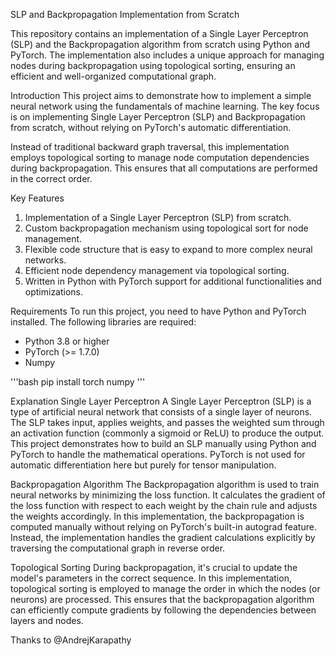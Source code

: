 SLP and Backpropagation Implementation from Scratch

This repository contains an implementation of a Single Layer Perceptron (SLP) and the Backpropagation algorithm from scratch using Python and PyTorch. The implementation also includes a unique approach for managing nodes during backpropagation using topological sorting, ensuring an efficient and well-organized computational graph.

Introduction
This project aims to demonstrate how to implement a simple neural network using the fundamentals of machine learning. The key focus is on implementing Single Layer Perceptron (SLP) and Backpropagation from scratch, without relying on PyTorch's automatic differentiation.

Instead of traditional backward graph traversal, this implementation employs topological sorting to manage node computation dependencies during backpropagation. This ensures that all computations are performed in the correct order.

Key Features
1. Implementation of a Single Layer Perceptron (SLP) from scratch.
2. Custom backpropagation mechanism using topological sort for node management.
3. Flexible code structure that is easy to expand to more complex neural networks.
4. Efficient node dependency management via topological sorting.
5. Written in Python with PyTorch support for additional functionalities and optimizations.

Requirements
To run this project, you need to have Python and PyTorch installed. The following libraries are required:

* Python 3.8 or higher
* PyTorch (>= 1.7.0)
* Numpy

'''bash
pip install torch numpy
'''

Explanation
Single Layer Perceptron
A Single Layer Perceptron (SLP) is a type of artificial neural network that consists of a single layer of neurons. The SLP takes input, applies weights, and passes the weighted sum through an activation function (commonly a sigmoid or ReLU) to produce the output.
This project demonstrates how to build an SLP manually using Python and PyTorch to handle the mathematical operations. PyTorch is not used for automatic differentiation here but purely for tensor manipulation.

Backpropagation Algorithm
The Backpropagation algorithm is used to train neural networks by minimizing the loss function. It calculates the gradient of the loss function with respect to each weight by the chain rule and adjusts the weights accordingly.
In this implementation, the backpropagation is computed manually without relying on PyTorch's built-in autograd feature. Instead, the implementation handles the gradient calculations explicitly by traversing the computational graph in reverse order.

Topological Sorting
During backpropagation, it's crucial to update the model's parameters in the correct sequence. In this implementation, topological sorting is employed to manage the order in which the nodes (or neurons) are processed. This ensures that the backpropagation algorithm can efficiently compute gradients by following the dependencies between layers and nodes.

Thanks to @AndrejKarapathy
